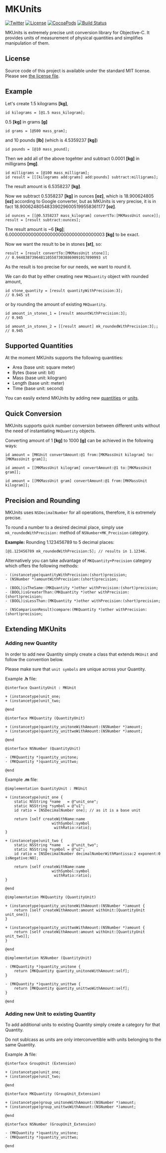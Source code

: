 # MKUnits

[![Twitter](https://img.shields.io/badge/contact-@MichalKonturek-blue.svg?style=flat)](http://twitter.com/michalkonturek)
[![License](https://img.shields.io/badge/license-MIT-blue.svg?style=flat)](https://github.com/michalkonturek/MKUnits/blob/master/LICENSE)
[![CocoaPods](https://img.shields.io/cocoapods/v/MKUnits.svg?style=flat)](https://github.com/michalkonturek/MKUnits)
[![Build Status](http://img.shields.io/travis/michalkonturek/MKUnits.svg?style=flat)](https://travis-ci.org/michalkonturek/MKUnits)

<!--[![License MIT](https://go-shields.herokuapp.com/license-MIT-blue.png)](https://github.com/michalkonturek/MKUnits/blob/master/LICENSE)
[![Build Platform](https://cocoapod-badges.herokuapp.com/p/MKUnits/badge.png)](https://github.com/michalkonturek/MKUnits)
[![Build Version](https://cocoapod-badges.herokuapp.com/v/MKUnits/badge.png)](https://github.com/michalkonturek/MKUnits)
[![Build Status](https://travis-ci.org/michalkonturek/MKUnits.png?branch=master)](https://travis-ci.org/michalkonturek/MKUnits)-->

MKUnits is extremely precise unit conversion library for Objective-C. It provides units of measurement of physical quantities and simplifies manipulation of them.


## License

Source code of this project is available under the standard MIT license. Please see [the license file][LICENSE].

[PODS]:http://cocoapods.org/
[LICENSE]:https://github.com/michalkonturek/MKUnits/blob/master/LICENSE


## Example

Let's create 1.5 kilograms **[kg]**,

```objc
id kilograms = [@1.5 mass_kilogram];
```

0.5 **[kg]** in grams **[g]** 

```objc
id grams = [@500 mass_gram];
```

and 10 pounds **[lb]** (which is 4.5359237 **[kg]**)
<!--and 4.5359237 **[kg]** in pounds **[lb]**.-->

```objc
id pounds = [@10 mass_pound];
```

Then we add all of the above togehter and subtract 0.0001 **[kg]** in milligrams **[mg]**.

```objc
id milligrams = [@100 mass_milligram];
id result = [[[kilograms add:grams] add:pounds] subtract:milligrams];
```

The result amount is 6.5358237 **[kg]**.

Now we subtract 0.5358237 **[kg]** in ounces **[oz]**, which is 18.900624805 **[oz]** according to Google converter, but as MKUnits is very precise, it is in fact 18.900624805483390296005199558361177 **[oz]**.

```objc
id ounces = [[@0.5358237 mass_kilogram] convertTo:[MKMassUnit ounce]];
result = [result subtract:ounces];
```

The result amount is ~6 **[kg]**; 6.00000000000000000000000000000000003 **[kg]** to be exact.

Now we want the result to be in stones **[st]**, so:

```objc
result = [result convertTo:[MKMassUnit stone]];
// 0.94483873964811055873038869091017890993 st
```

As the result is too precise for our needs, we want to round it.

We can do that by either creating new `MKQuantity` object with rounded amount,

```objc
id stone_quantity = [result quantityWithPrecision:3];
// 0.945 st
```

or by rounding the amount of existing `MKQuantity`.

```objc
id amount_in_stones_1 = [result amountWithPrecision:3];
// 0.945

id amount_in_stones_2 = [[result amount] mk_roundedWithPrecision:3];;
// 0.945
```

## Supported Quantities 

At the moment MKUnits supports the following quantities:

* Area (base unit: square meter)
* Bytes (base unit: bit) 
* Mass (base unit: kilogram)
* Length (base unit: meter)
* Time (base unit: second)

You can easily extend MKUnits by adding new [quantities](#new-quantity) or [units](#new-unit).


## Quick Conversion

MKUnits supports quick number conversion between different units 
without the need of instantiating `MKQuantity` objects.

Converting amount of 1 **[kg]** to 1000 **[g]** can be achieved in the following ways:

```objc
id amount = [MKUnit convertAmount:@1 from:[MKMassUnit kilogram] to:[MKMassUnit gram]];

id amount = [[MKMassUnit kilogram] convertAmount:@1 to:[MKMassUnit gram]];

id amount = [[MKMassUnit gram] convertAmount:@1 from:[MKMassUnit kilogram]];
```


## Precision and Rounding

MKUnits uses `NSDecimalNumber` for all operations, therefore, it is extremely precise. 

To round a number to a desired decimal place, simply use `mk_roundedWithPrecision:` method of `NSNumber+MK_Precision` category. 

**Example:** Rounding 1.123456789 to 5 decimal places:

```objc
[@1.123456789 mk_roundedWithPrecision:5]; // results in 1.12346.
```

Alternatively you can take advantage of `MKQuantity+Precision` category which offers
the following methods:

```objc
- (instancetype)quantityWithPrecision:(short)precision;
- (NSNumber *)amountWithPrecision:(short)precision;

- (BOOL)isTheSame:(MKQuantity *)other withPrecision:(short)precision;
- (BOOL)isGreaterThan:(MKQuantity *)other withPrecision:(short)precision;
- (BOOL)isLessThan:(MKQuantity *)other withPrecision:(short)precision;

- (NSComparisonResult)compare:(MKQuantity *)other withPrecision:(short)precision;
```


## Extending MKUnits

### <a name="new-quantity"></a>Adding new Quantity

In order to add new Quantity simply create a class that extends `MKUnit` and follow the convention below.

Please make sure that `unit symbols` are unique across your Quantity.


Example **.h** file:

```objc
@interface QuantityUnit : MKUnit

+ (instancetype)unit_one;
+ (instancetype)unit_two;

@end

@interface MKQuantity (QuantityUnit)

+ (instancetype)quantity_unitoneWithAmount:(NSNumber *)amount;
+ (instancetype)quantity_unittwoWithAmount:(NSNumber *)amount;

@end

@interface NSNumber (QuantityUnit)

- (MKQuantity *)quantity_unitone;
- (MKQuantity *)quantity_unittwo;

@end
```

Example **.m** file:

```objc
@implementation QuantityUnit : MKUnit

+ (instancetype)unit_one {
    static NSString *name   = @"unit_one";
    static NSString *symbol = @"u1";
    id ratio = [NSDecimalNumber one]; // as it is a base unit
    
    return [self createWithName:name
                     withSymbol:symbol
                      withRatio:ratio];
}

+ (instancetype)unit_two {
    static NSString *name   = @"unit_two";
    static NSString *symbol = @"u2";
    id ratio = [NSDecimalNumber decimalNumberWithMantissa:2 exponent:0 isNegative:NO];
    
    return [self createWithName:name
                     withSymbol:symbol
                      withRatio:ratio];
}

@end

@implementation MKQuantity (QuantityUnit)

+ (instancetype)quantity_unitoneWithAmount:(NSNumber *)amount {
	return [self createWithAmount:amount withUnit:[QuantityUnit unit_one]];
}

+ (instancetype)quantity_unittwoWithAmount:(NSNumber *)amount {
	return [self createWithAmount:amount withUnit:[QuantityUnit unit_two]];
}

@end

@implementation NSNumber (QuantityUnit)

- (MKQuantity *)quantity_unitone {
	return [MKQuantity quantity_unitoneWithAmount:self];
}

- (MKQuantity *)quantity_unittwo {
	return [MKQuantity quantity_unittwoWithAmount:self];
}

@end
```


### <a name="new-unit"></a>Adding new Unit to existing Quantity

To add additional units to existing Quantity simply create a category for that Quantity.

Do not sublcass as units are only interconvertible with units belonging to the same Quantity.

Example **.h** file:

```objc
@interface GroupUnit (Extension)

+ (instancetype)unit_one;
+ (instancetype)unit_two;

@end

@interface MKQuantity (GroupUnit_Extension)

+ (instancetype)group_unitoneWithAmount:(NSNumber *)amount;
+ (instancetype)group_unittwoWithAmount:(NSNumber *)amount;

@end

@interface NSNumber (GroupUnit_Extension)

- (MKQuantity *)quantity_unitone;
- (MKQuantity *)quantity_unittwo;

@end
```
<!--
- - - 

[![Bitdeli Badge](https://d2weczhvl823v0.cloudfront.net/michalkonturek/mkunits/trend.png)](https://bitdeli.com/free "Bitdeli Badge")
-->

